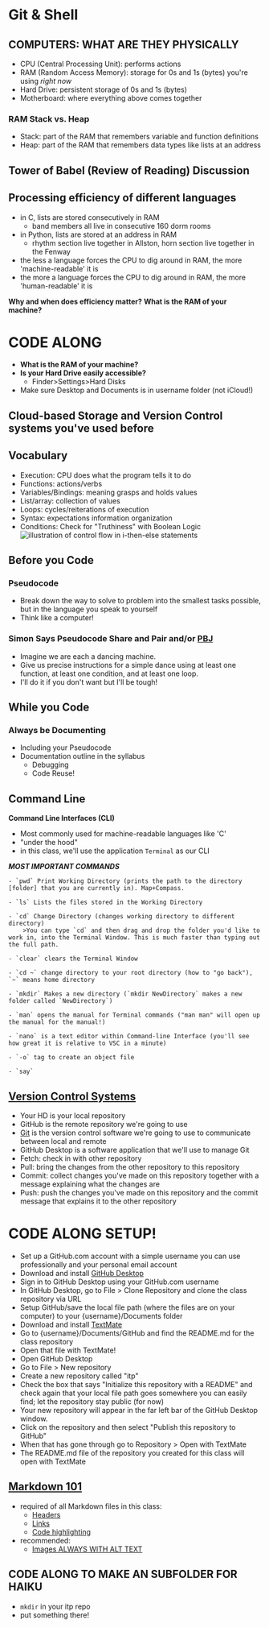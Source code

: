 # Git & Shell

## COMPUTERS: WHAT ARE THEY PHYSICALLY
- CPU (Central Processing Unit): performs actions
- RAM (Random Access Memory): storage for 0s and 1s (bytes) you're using *right now*
- Hard Drive: persistent storage of 0s and 1s (bytes)
- Motherboard: where everything above comes together

### RAM Stack vs. Heap
- Stack: part of the RAM that remembers variable and function definitions
- Heap: part of the RAM that remembers data types like lists at an address

## Tower of Babel (Review of Reading) Discussion

## Processing efficiency of different languages
- in C, lists are stored consecutively in RAM
  - band members all live in consecutive 160 dorm rooms
- in Python, lists are stored at an address in RAM
  - rhythm section live together in Allston, horn section live together in the Fenway
- the less a language forces the CPU to dig around in RAM, the more 'machine-readable' it is
- the more a language forces the CPU to dig around in RAM, the more 'human-readable' it is

**Why and when does efficiency matter?**
**What is the RAM of your machine?**

# CODE ALONG
- **What is the RAM of your machine?**
- **Is your Hard Drive easily accessible?**
	- Finder>Settings>Hard Disks
- Make sure Desktop and Documents is in username folder (not iCloud!)

## Cloud-based Storage and Version Control systems you've used before

## Vocabulary
- Execution: CPU does what the program tells it to do
- Functions: actions/verbs
- Variables/Bindings: meaning grasps and holds values
- List/array: collection of values
- Loops: cycles/reiterations of execution
- Syntax: expectations information organization
- Conditions: Check for "Truthiness" with Boolean Logic
![illustration of control flow in i-then-else statements](img/conditions.png)

## Before you Code

### Pseudocode
- Break down the way to solve to problem into the smallest tasks possible, but in the language you speak to yourself
- Think like a computer!

### Simon Says Pseudocode Share and Pair and/or [PBJ](https://www.youtube.com/watch?v=okkIyWhN0iQ)
- Imagine we are each a dancing machine.
- Give us precise instructions for a simple dance using at least one function, at least one condition, and at least one loop.
- I'll do it if you don't want but I'll be tough!

## While you Code

### Always be Documenting 
- Including your Pseudocode
- Documentation outline in the syllabus
	- Debugging 
	- Code Reuse!

<!-- maybe add compiler information from here https://prismia.chat/shared/computing-basics
maybe add https://swcarpentry.github.io/shell-novice/ -->

## Command Line

**Command Line Interfaces (CLI)**
- Most commonly used for machine-readable languages like 'C'
- "under the hood"
- in this class, we'll use the application `Terminal` as our CLI

***MOST IMPORTANT COMMANDS***

	- `pwd` Print Working Directory (prints the path to the directory [folder] that you are currently in). Map+Compass.

	- `ls` Lists the files stored in the Working Directory

	- `cd` Change Directory (changes working directory to different directory)
		>You can type `cd` and then drag and drop the folder you'd like to work in, into the Terminal Window. This is much faster than typing out the full path.

	- `clear` clears the Terminal Window

	- `cd ~` change directory to your root directory (how to "go back"), `~` means home directory

	- `mkdir` Makes a new directory (`mkdir NewDirectory` makes a new folder called `NewDirectory`)

	- `man` opens the manual for Terminal commands ("man man" will open up the manual for the manual!)

	- `nano` is a text editor within Command-line Interface (you'll see how great it is relative to VSC in a minute)
	
	- `-o` tag to create an object file

	- `say` 




## [Version Control Systems](https://www.geeksforgeeks.org/version-control-systems/)
- Your HD is your local repository
- GitHub is the remote repository we're going to use
- [Git](https://en.wikipedia.org/wiki/Git) is the version control software we're going to use to communicate between local and remote
- GitHub Desktop is a software application that we'll use to manage Git
- Fetch: check in with other repository
- Pull: bring the changes from the other repository to this repository 
- Commit: collect changes you've made on this repository together with a message explaining what the changes are
- Push: push the changes you've made on this repository and the commit message that explains it to the other repository

# CODE ALONG SETUP!
- Set up a GitHub.com account with a simple username you can use professionally and your personal email account
- Download and install [GitHub Desktop](https://desktop.github.com/)
- Sign in to GitHub Desktop using your GitHub.com username
- In GitHub Desktop, go to File > Clone Repository and clone the class repository via URL 
- Setup GitHub/save the local file path (where the files are on your computer) to your {username}/Documents folder
- Download and install [TextMate](https://macromates.com/)
- Go to {username}/Documents/GitHub and find the README.md for the class repository
- Open that file with TextMate!
- Open GitHub Desktop
- Go to File > New repository
- Create a new repository called "itp"
- Check the box that says "Initialize this repository with a README" and check again that your local file path goes somewhere you can easily find; let the repository stay public (for now)
- Your new repository will appear in the far left bar of the GitHub Desktop window.
- Click on the repository and then select "Publish this repository to GitHub"
- When that has gone through go to Repository > Open with TextMate
- The README.md file of the repository you created for this class will open with TextMate

## [Markdown 101](https://github.com/adam-p/markdown-here/wiki/Markdown-Cheatsheet)
- required of all Markdown files in this class:
	- [Headers](https://github.com/adam-p/markdown-here/wiki/Markdown-Here-Cheatsheet#headers)
	- [Links](https://github.com/adam-p/markdown-here/wiki/Markdown-Here-Cheatsheet#links)
	- [Code highlighting](https://github.com/adam-p/markdown-here/wiki/Markdown-Here-Cheatsheet#code)
- recommended:
	- [Images ALWAYS WITH ALT TEXT](https://github.com/adam-p/markdown-here/wiki/Markdown-Here-Cheatsheet#images)

## CODE ALONG TO MAKE AN SUBFOLDER FOR HAIKU
- `mkdir` in your itp repo
- put something there!
